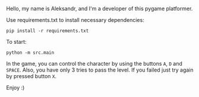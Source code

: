 Hello, my name is Aleksandr, and I'm a developer of this pygame platformer.

Use requirements.txt to install necessary dependencies: 

```shell
pip install -r requirements.txt
```

To start: 

```shell
python -m src.main
```

In the game, you can control the character by using the buttons `A`, `D` and `SPACE`. Also, you have only 3 tries to pass the level. If you failed just try again by pressed button `X`.

Enjoy :)

